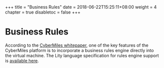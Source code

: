 +++
title = "Business Rules"
date = 2018-06-22T15:25:11+08:00
weight = 4
chapter = true
disabletoc = false
+++

# Business Rules

According to the [CyberMiles whitepaper](https://www.cybermiles.io/wp-content/uploads/2018/03/Technical-Whitepaper_en-US.pdf), one of the key features of the CyberMiles
platform is to incorporate a business rules engine directly into the 
virtual machine. The Lity language specification for rules engine support
is [available here](http://lity.readthedocs.io/en/latest/_static/files/lity-rule-engine-spec-v1-0.pdf).
